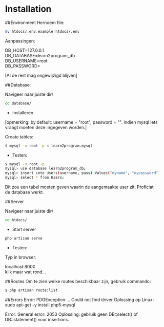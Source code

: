 # Installation
##Environment
Hernoem file:

~~~sh
mv htdocs/.env.example htdocs/.env
~~~

Aanpassingen:

DB_HOST=127.0.0.1  
DB_DATABASE=learn2program_db  
DB_USERNAME=root  
DB_PASSWORD=  

[Al de rest mag ongewijzigd blijven]

##Database:

 Navigeer naar juiste dir/

~~~sh
cd database/
~~~

- Installeren

[opmerking: by default: username = "root", password = "". Indien mysql iets vraagt moeten deze ingegeven worden.]

Create tables:

~~~sh
$ mysql -u root -p < learn2program.mysql
~~~

- Testen:

~~~sh
$ mysql -u root -p
mysql> use database learn2program_db;
mysql> insert into Users(username, pass) Values("myname", "mypassword");
mysql> select * from Users;
~~~

Dit zou een tabel moeten geven waarin de aangemaakte user zit. Proficiat de database werkt.

##Server

Navigeer naar juiste dir/

~~~sh
cd htdocs/
~~~

- Start server

~~~sh
php artisan serve
~~~

- Testen:

Typ in browser:

localhost:8000  
klik maar wat rond...

##Routes
Om te zien welke routes beschikbaar zijn, gebruik commando:

~~~sh
$ php artisan route:list
~~~

##Errors
Error: PDOException ... Could not find driver
Oplossing op Linux: sudo apt-get -y install php5-mysql

Error: General error: 2053
Oplossing: gebruik geen DB::select() of DB::statement() voor insertions.

